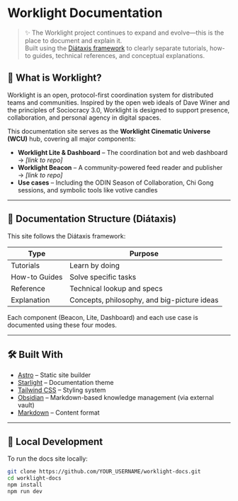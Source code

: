 # Worklight Documentation

> ✨ The Worklight project continues to expand and evolve—this is the place to document and explain it.  
> Built using the [Diátaxis framework](https://diataxis.fr/) to clearly separate tutorials, how-to guides, technical references, and conceptual explanations.

## 📖 What is Worklight?

Worklight is an open, protocol-first coordination system for distributed teams and communities. Inspired by the open web ideals of Dave Winer and the principles of Sociocracy 3.0, Worklight is designed to support presence, collaboration, and personal agency in digital spaces.

This documentation site serves as the **Worklight Cinematic Universe (WCU)** hub, covering all major components:

- **Worklight Lite & Dashboard** – The coordination bot and web dashboard  
  → _[link to repo]_  
- **Worklight Beacon** – A community-powered feed reader and publisher  
  → _[link to repo]_  
- **Use cases** – Including the ODIN Season of Collaboration, Chi Gong sessions, and symbolic tools like votive candles

---

## 🧱 Documentation Structure (Diátaxis)

This site follows the Diátaxis framework:

| Type          | Purpose                                     |
|---------------|---------------------------------------------|
| Tutorials     | Learn by doing                              |
| How-to Guides | Solve specific tasks                        |
| Reference     | Technical lookup and specs                  |
| Explanation   | Concepts, philosophy, and big-picture ideas |

Each component (Beacon, Lite, Dashboard) and each use case is documented using these four modes.

---

## 🛠️ Built With

- [Astro](https://astro.build/) – Static site builder
- [Starlight](https://starlight.astro.build/) – Documentation theme
- [Tailwind CSS](https://tailwindcss.com/) – Styling system
- [Obsidian](https://obsidian.md/) – Markdown-based knowledge management (via external vault)
- [Markdown](https://www.markdownguide.org/) – Content format

---

## 🚀 Local Development

To run the docs site locally:

```bash
git clone https://github.com/YOUR_USERNAME/worklight-docs.git
cd worklight-docs
npm install
npm run dev
